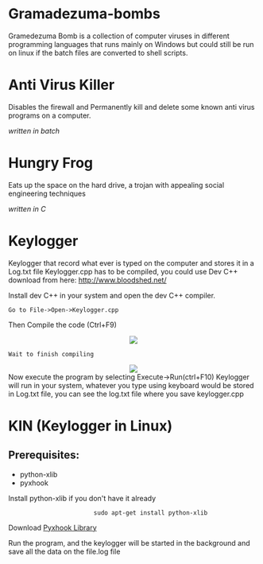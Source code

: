 # Gramadezuma-bombs
Gramedezuma Bomb is a collection of computer viruses in different programming languages that runs mainly on Windows but could still be run on linux if the batch files are converted to shell scripts.

# Anti Virus Killer
Disables the firewall and Permanently kill and delete some known anti virus programs on a computer.

<i> written in batch </i>

# Hungry Frog
Eats up the space on the hard drive, a trojan with appealing social engineering techniques

<i> written in C </i>

# Keylogger
Keylogger that record what ever is typed on the computer and stores it in a Log.txt file
Keylogger.cpp has to be compiled, you could use Dev C++ download from here: http://www.bloodshed.net/
    
Install dev C++ in your system and open the dev C++ compiler.

    Go to File->Open->Keylogger.cpp
    
Then Compile the code (Ctrl+F9)
<div align="center">
  <img src="https://lh4.googleusercontent.com/-5JF_qhTYNA8/TYMVyaczGeI/AAAAAAAAAYc/P0U11btwi1c/s1600/Virus+kEYLOGGERS+using+Visual+C%252B%252B+1.JPG">
    </div>
  
                                                             
                                                             
    Wait to finish compiling 
<div align="center">
  <img src="https://lh4.googleusercontent.com/-xKJxOf7V2xg/TYMVbqdKfwI/AAAAAAAAAYY/d0yNmdDxgDo/s1600/Virus+kEYLOGGERS+using+Visual+C%252B%252B+2.JPG">
</div>
Now execute the program by selecting Execute->Run(ctrl+F10)
Keylogger will run in your system, whatever you type using keyboard would be stored in Log.txt file, you can see the log.txt file where you save keylogger.cpp

# KIN (Keylogger in Linux)

## Prerequisites:

* python-xlib
* pyxhook

 Install python-xlib if you don't have it already
 
                            sudo apt-get install python-xlib
Download [Pyxhook Library](https://github.com/JeffHoogland/pyxhook/blob/master/pyxhook.py)

Run the program, and the keylogger will be started in the background and save all the data on the file.log file
